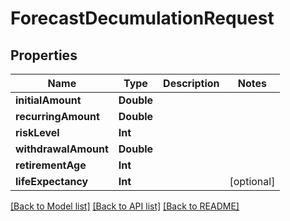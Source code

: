 # ForecastDecumulationRequest

## Properties
Name | Type | Description | Notes
------------ | ------------- | ------------- | -------------
**initialAmount** | **Double** |  | 
**recurringAmount** | **Double** |  | 
**riskLevel** | **Int** |  | 
**withdrawalAmount** | **Double** |  | 
**retirementAge** | **Int** |  | 
**lifeExpectancy** | **Int** |  | [optional] 

[[Back to Model list]](../README.md#documentation-for-models) [[Back to API list]](../README.md#documentation-for-api-endpoints) [[Back to README]](../README.md)


